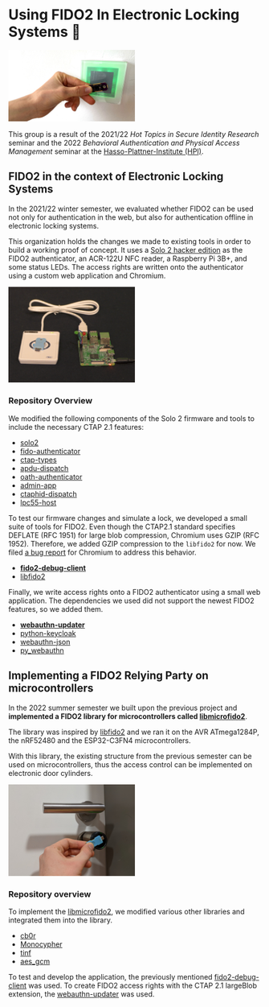 # Using FIDO2 In Electronic Locking Systems 🔐

<img src="img/unlock.jpeg" alt="Unlocking an electronic access reader using a FIDO2 hardware authenticator" width="50%">

This group is a result of the 2021/22 *Hot Topics in Secure Identity Research* seminar and the 2022 *Behavioral Authentication and Physical Access Management* seminar at the [Hasso-Plattner-Institute (HPI)](https://hpi.de/).

## FIDO2 in the context of Electronic Locking Systems

In the 2021/22 winter semester, we evaluated whether FIDO2 can be used not only for authentication in the web,
but also for authentication offline in electronic locking systems.

This organization holds the changes we made to existing tools in order to build a working proof
of concept.
It uses a [Solo 2 hacker edition](https://solokeys.com/) as the FIDO2 authenticator, an ACR-122U NFC reader, a Raspberry Pi 3B+, and some status LEDs.
The access rights are written onto the authenticator using a custom web application and Chromium.

<img src="img/poc.png" alt="Proof of concept consisting of a Solo 2, ACR-122U and Raspberry Pi" width="50%">

### Repository Overview

We modified the following components of the Solo 2 firmware and tools to include the necessary CTAP 2.1 features:

- [solo2](https://github.com/All-Your-Locks-Are-Belong-To-Us/solo2/tree/feature/fido-2-1-large-blobs)
- [fido-authenticator](https://github.com/All-Your-Locks-Are-Belong-To-Us/fido-authenticator/tree/feature/fido-2-1-large-blobs)
- [ctap-types](https://github.com/All-Your-Locks-Are-Belong-To-Us/ctap-types/tree/feature/fido-2-1-largeBlobs)
- [apdu-dispatch](https://github.com/All-Your-Locks-Are-Belong-To-Us/apdu-dispatch)
- [oath-authenticator](https://github.com/All-Your-Locks-Are-Belong-To-Us/oath-authenticator)
- [admin-app](https://github.com/All-Your-Locks-Are-Belong-To-Us/admin-app)
- [ctaphid-dispatch](https://github.com/All-Your-Locks-Are-Belong-To-Us/ctaphid-dispatch)
- [lpc55-host](https://github.com/All-Your-Locks-Are-Belong-To-Us/lpc55-host/tree/fix/configure-pfr)

To test our firmware changes and simulate a lock, we developed a small suite of tools for FIDO2.
Even though the CTAP2.1 standard specifies DEFLATE (RFC 1951) for large blob compression, Chromium uses GZIP (RFC 1952). Therefore, we added GZIP compression to the `libfido2` for now. We filed [a bug report](https://bugs.chromium.org/p/chromium/issues/detail?id=1312802) for Chromium to address this behavior.

- [**fido2-debug-client**](https://github.com/All-Your-Locks-Are-Belong-To-Us/fido2-debug-client)
- [libfido2](https://github.com/All-Your-Locks-Are-Belong-To-Us/libfido2/tree/feature/large-blob-use-gzip)

Finally, we write access rights onto a FIDO2 authenticator using a small web application.
The dependencies we used did not support the newest FIDO2 features, so we added them.

- [**webauthn-updater**](https://github.com/All-Your-Locks-Are-Belong-To-Us/webauthn-updater)
- [python-keycloak](https://github.com/All-Your-Locks-Are-Belong-To-Us/python-keycloak/tree/fix/fetch-token-for-client)
- [webauthn-json](https://github.com/All-Your-Locks-Are-Belong-To-Us/webauthn-json/tree/feature/credential-protection-policy)
- [py_webauthn](https://github.com/All-Your-Locks-Are-Belong-To-Us/py_webauthn/tree/feature/credential-protection-policy)

## Implementing a FIDO2 Relying Party on microcontrollers

In the 2022 summer semester we built upon the previous project and **implemented a FIDO2 library for microcontrollers called [libmicrofido2](https://github.com/All-Your-Locks-Are-Belong-To-Us/libmicrofido2)**.

The library was inspired by [libfido2](https://github.com/Yubico/libfido2/) and we ran it on the AVR ATmega1284P, the nRF52480 and the ESP32-C3FN4 microcontrollers.

With this library, the existing structure from the previous semester can be used on microcontrollers, thus the access control can be implemented on electronic door cylinders.

<img src="img/unlock-cylinder.jpg" alt="Unlocking an electronic locking cylinder using a FIDO2 hardware authenticator" width="50%">

### Repository overview

To implement the [libmicrofido2](https://github.com/All-Your-Locks-Are-Belong-To-Us/libmicrofido2), we modified various other libraries and integrated them into the library.

- [cb0r](https://github.com/All-Your-Locks-Are-Belong-To-Us/cb0r)
- [Monocypher](https://github.com/All-Your-Locks-Are-Belong-To-Us/Monocypher)
- [tinf](https://github.com/All-Your-Locks-Are-Belong-To-Us/tinf)
- [aes_gcm](https://github.com/All-Your-Locks-Are-Belong-To-Us/aes_gcm)

To test and develop the application, the previously mentioned [fido2-debug-client](https://github.com/All-Your-Locks-Are-Belong-To-Us/fido2-debug-client) was used. To create FIDO2 access rights with the CTAP 2.1 largeBlob extension, the [webauthn-updater](https://github.com/All-Your-Locks-Are-Belong-To-Us/webauthn-updater) was used.
